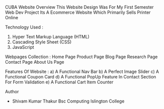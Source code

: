 CUBA Website Overview 
This Website Design Was For My First Semester Web Dev Project 
Its A Ecommerce Website Which Primarily Sells Printer Online

Technology Used :
1) Hyper Text Markup Language (HTML)
2) Cascading Style Sheet (CSS)
3) JavaScript

Webpages Collection :
 Home Page 
 Product Page 
 Blog Page
 Research Page 
 Contact Page 
 About Us Page 

Features Of Website :
a) A Functional Nav Bar 
b) A Perfect Image Slider 
c) A Functional Coupon Card
d) A Functional PopUp Feature In Contact Section For Form Validation
e) A Functional Cart Item Counter

Author
- Shivam Kumar Thakur
  Bsc Computing
  Islington College 
 
